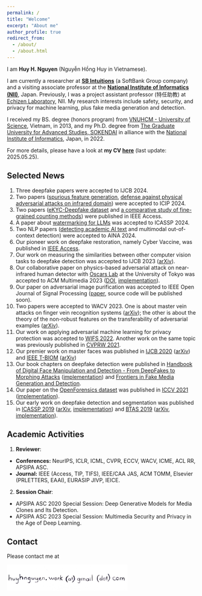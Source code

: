 ```yaml
---
permalink: /
title: "Welcome"
excerpt: "About me"
author_profile: true
redirect_from: 
  - /about/
  - /about.html
---
```


I am **Huy H. Nguyen** (Nguyễn Hồng Huy in Vietnamese).

I am currently a researcher at [**SB Intuitions**](https://www.sbintuitions.co.jp/) (a SoftBank Group company) and a visiting associate professor at the [**National Institute of Informatics (NII)**](https://www.nii.ac.jp/en/), Japan. Previously, I was a project assistant professor (特任助教) at [Echizen Laboratory](https://research.nii.ac.jp/~iechizen/official/index-e.html), NII. 
My research interests include safety, security, and privacy for machine learning, plus fake media generation and detection.

I received my BS. degree (honors program) from [VNUHCM - University of Science](https://en.hcmus.edu.vn/), Vietnam, in 2013, and my Ph.D. degree from [The Graduate University for Advanced Studies, SOKENDAI](https://www.soken.ac.jp/en/) in alliance with the [National Institute of Informatics](https://www.nii.ac.jp/en/), Japan, in 2022.

For more details, please have a look at **my CV [here](https://github.com/honghuy127/honghuy127.github.io/blob/master/files/CV.pdf)** (last update: 2025.05.25).

## Selected News
1. Three deepfake papers were accepted to IJCB 2024.
1. Two papers ([spurious feature generation](https://arxiv.org/abs/2402.08200), [defense against physical adversarial attacks on infrared domain](https://arxiv.org/abs/2309.15519)) were accepted to ICIP 2024.
1. Two papers ([eKYC-Deepfake dataset](https://ieeexplore.ieee.org/document/10444105) and [a comparative study of fine-grained counting methods](https://ieeexplore.ieee.org/document/10440103)) were published in IEEE Access.
1. A paper about [watermarking for LLMs](https://gitlab.com/folbaeni/linguistic-watermark) was accepted to ICASSP 2024.
1. Two NLP papers ([detecting academic AI text](https://arxiv.org/abs/2401.08046) and multimodal out-of-context detection) were accepted to AINA 2024.
1. Our pioneer work on deepfake restoration, namely Cyber Vaccine, was published in [IEEE Access](https://ieeexplore.ieee.org/abstract/document/10238689).
1. Our work on measuring the similarities between other computer vision tasks to deepfake detection was accepted to IJCB 2023 ([arXiv](https://arxiv.org/abs/2310.00922)). 
1. Our collaborative paper on physics-based adversarial attack on near-infrared human detector with [Oscars Lab](https://oscarslab.github.io/aboutus.html) at the University of Tokyo was accepted to ACM Multimedia 2023 ([DOI](https://doi.org/10.1145/3581783.3612082), [implementation](https://github.com/MyNiuuu/AdvNIR)).
1. Our paper on adversarial image purification was accepted to IEEE Open Journal of Signal Processing ([paper](https://ieeexplore.ieee.org/document/10123077), source code will be published soon).
1. Two papers were accepted to WACV 2023. One is about master vein attacks on finger vein recognition systems ([arXiv](http://arxiv.org/abs/2210.10667)); the other is about the theory of the non-robust features on the transferability of adversarial examples ([arXiv](https://arxiv.org/abs/2112.14337)).
1. Our work on applying adversarial machine learning for privacy protection was accepted to [WIFS 2022](https://arxiv.org/abs/2206.14020). Another work on the same topic was previously published in [CVPRW 2021](https://openaccess.thecvf.com/content/CVPR2021W/WMF/papers/Treu_Fashion-Guided_Adversarial_Attack_on_Person_Segmentation_CVPRW_2021_paper.pdf).
1. Our premier work on master faces was published in [IJCB 2020](https://ieeexplore.ieee.org/document/9304893) ([arXiv](https://arxiv.org/abs/2006.08376)) and [IEEE T-BIOM](https://ieeexplore.ieee.org/document/9758063) ([arXiv](https://arxiv.org/abs/2109.03398))
1. Our book chapters on deepfake detection were published in [Handbook of Digital Face Manipulation and Detection - From DeepFakes to Morphing Attacks](https://link.springer.com/book/10.1007/978-3-030-87664-7) ([implementation](https://github.com/nii-yamagishilab/Capsule-Forensics-v2)) and [Frontiers in Fake Media Generation and Detection](https://link.springer.com/book/9789811915239).
1. Our paper on the [OpenForensics dataset](https://zenodo.org/record/5528418#.Ylay4JNBz0o) was published in [ICCV 2021](https://openaccess.thecvf.com/content/ICCV2021/papers/Le_OpenForensics_Large-Scale_Challenging_Dataset_for_Multi-Face_Forgery_Detection_and_Segmentation_ICCV_2021_paper.pdf) ([implementation](https://github.com/ltnghia/openforensics)).
1. Our early work on deepfake detection and segmentation was published in [ICASSP 2019](https://ieeexplore.ieee.org/document/8682602) ([arXiv](https://arxiv.org/abs/1810.11215), [implementation](https://github.com/nii-yamagishilab/Capsule-Forensics)) and [BTAS 2019](https://ieeexplore.ieee.org/document/9185974) ([arXiv](https://arxiv.org/abs/1906.06876), [implementation](https://github.com/nii-yamagishilab/ClassNSeg)).

## Academic Activities
1. **Reviewer**:
  - **Conferences:** NeurIPS, ICLR, ICML, CVPR, ECCV, WACV, ICME, ACL RR, APSIPA ASC.
  - **Journal:** IEEE (Access, TIP, TIFS), IEEE/CAA JAS, ACM TOMM, Elsevier (PRLETTERS, EAAI), EURASIP JIVP, IEICE.
2. **Session Chair**:
  - APSIPA ASC 2020 Special Session: Deep Generative Models for Media Clones and Its Detection.
  - APSIPA ASC 2023 Special Session: Multimedia Security and Privacy in the Age of Deep Learning.

## Contact
Please contact me at

<img src="../images/email.png" alt="drawing" width="320"/>
